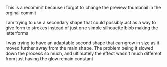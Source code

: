 This is a recommit because i forgot to change the preview thumbnail in the orginal commit

I am trying to use a secondary shape that could possibly act as a way to give form to strokes instead of just one simple silhouette blob making the letterforms

I was trying to have an adaptable second shape that can grow in size as it moved further away from the main shape. The problem being it slowed down the process so much, and ultimately the effect wasn't much different from just having the glow remain constant